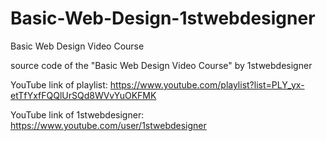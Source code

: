 # Basic-Web-Design-1stwebdesigner
Basic Web Design Video Course

source code of the "Basic Web Design Video Course" by 1stwebdesigner

YouTube link of playlist:
https://www.youtube.com/playlist?list=PLY_yx-etTfYxfFQQlUrSQd8WVvYuOKFMK

YouTube link of 1stwebdesigner:
https://www.youtube.com/user/1stwebdesigner
